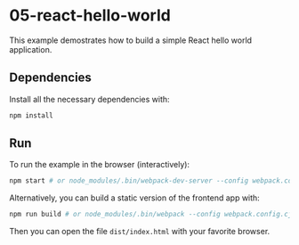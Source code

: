 # 05-react-hello-world

This example demostrates how to build a simple React hello world application.

## Dependencies

Install all the necessary dependencies with:

```bash
npm install
```

## Run

To run the example in the browser (interactively):

```bash
npm start # or node_modules/.bin/webpack-dev-server --config webpack.config.cjs
```

Alternatively, you can build a static version of the frontend app with:

```bash
npm run build # or node_modules/.bin/webpack --config webpack.config.cjs
```

Then you can open the file `dist/index.html` with your favorite browser.
